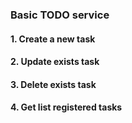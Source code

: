 ### Basic TODO service

#### 1. Create a new task
#### 2. Update exists task
#### 3. Delete exists task
#### 4. Get list registered tasks
